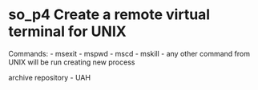 # so_p4 Create a remote virtual terminal for UNIX
Commands:
	- msexit
	- mspwd
	- mscd
	- mskill 
	- any other command from UNIX will be run creating new process


archive repository - UAH
